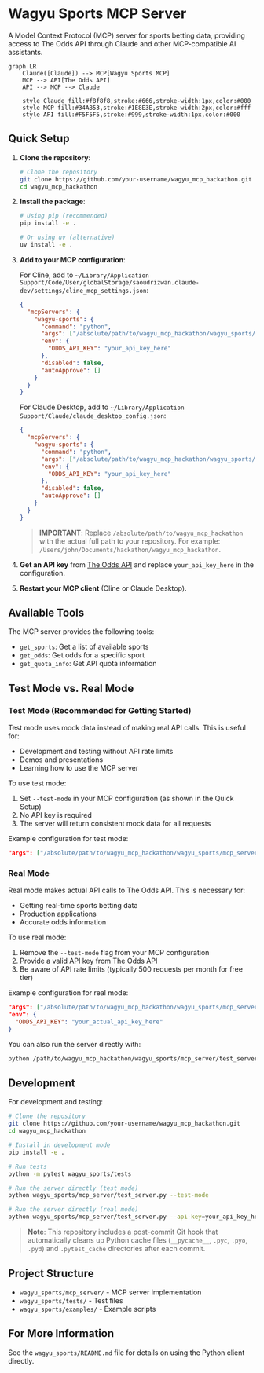# Wagyu Sports MCP Server

A Model Context Protocol (MCP) server for sports betting data, providing access to The Odds API through Claude and other MCP-compatible AI assistants.

```mermaid
graph LR
    Claude([Claude]) --> MCP[Wagyu Sports MCP]
    MCP --> API[The Odds API]
    API --> MCP --> Claude
    
    style Claude fill:#f8f8f8,stroke:#666,stroke-width:1px,color:#000
    style MCP fill:#34A853,stroke:#1E8E3E,stroke-width:2px,color:#fff
    style API fill:#F5F5F5,stroke:#999,stroke-width:1px,color:#000
```

## Quick Setup

1. **Clone the repository**:
   ```bash
   # Clone the repository
   git clone https://github.com/your-username/wagyu_mcp_hackathon.git
   cd wagyu_mcp_hackathon
   ```

2. **Install the package**:
   ```bash
   # Using pip (recommended)
   pip install -e .
   
   # Or using uv (alternative)
   uv install -e .
   ```

3. **Add to your MCP configuration**:

   For Cline, add to `~/Library/Application Support/Code/User/globalStorage/saoudrizwan.claude-dev/settings/cline_mcp_settings.json`:

   ```json
   {
     "mcpServers": {
       "wagyu-sports": {
         "command": "python",
         "args": ["/absolute/path/to/wagyu_mcp_hackathon/wagyu_sports/mcp_server/test_server.py", "--test-mode"],
         "env": {
           "ODDS_API_KEY": "your_api_key_here"
         },
         "disabled": false,
         "autoApprove": []
       }
     }
   }
   ```

   For Claude Desktop, add to `~/Library/Application Support/Claude/claude_desktop_config.json`:

   ```json
   {
     "mcpServers": {
       "wagyu-sports": {
         "command": "python",
         "args": ["/absolute/path/to/wagyu_mcp_hackathon/wagyu_sports/mcp_server/test_server.py", "--test-mode"],
         "env": {
           "ODDS_API_KEY": "your_api_key_here"
         },
         "disabled": false,
         "autoApprove": []
       }
     }
   }
   ```

   > **IMPORTANT**: Replace `/absolute/path/to/wagyu_mcp_hackathon` with the actual full path to your repository. For example: `/Users/john/Documents/hackathon/wagyu_mcp_hackathon`.

4. **Get an API key** from [The Odds API](https://the-odds-api.com/) and replace `your_api_key_here` in the configuration.

5. **Restart your MCP client** (Cline or Claude Desktop).

## Available Tools

The MCP server provides the following tools:

- `get_sports`: Get a list of available sports
- `get_odds`: Get odds for a specific sport
- `get_quota_info`: Get API quota information

## Test Mode vs. Real Mode

### Test Mode (Recommended for Getting Started)

Test mode uses mock data instead of making real API calls. This is useful for:
- Development and testing without API rate limits
- Demos and presentations
- Learning how to use the MCP server

To use test mode:
1. Set `--test-mode` in your MCP configuration (as shown in the Quick Setup)
2. No API key is required
3. The server will return consistent mock data for all requests

Example configuration for test mode:
```json
"args": ["/absolute/path/to/wagyu_mcp_hackathon/wagyu_sports/mcp_server/test_server.py", "--test-mode"]
```

### Real Mode

Real mode makes actual API calls to The Odds API. This is necessary for:
- Getting real-time sports betting data
- Production applications
- Accurate odds information

To use real mode:
1. Remove the `--test-mode` flag from your MCP configuration
2. Provide a valid API key from The Odds API
3. Be aware of API rate limits (typically 500 requests per month for free tier)

Example configuration for real mode:
```json
"args": ["/absolute/path/to/wagyu_mcp_hackathon/wagyu_sports/mcp_server/test_server.py"],
"env": {
  "ODDS_API_KEY": "your_actual_api_key_here"
}
```

You can also run the server directly with:
```bash
python /path/to/wagyu_mcp_hackathon/wagyu_sports/mcp_server/test_server.py --api-key=your_api_key_here
```

## Development

For development and testing:

```bash
# Clone the repository
git clone https://github.com/your-username/wagyu_mcp_hackathon.git
cd wagyu_mcp_hackathon

# Install in development mode
pip install -e .

# Run tests
python -m pytest wagyu_sports/tests

# Run the server directly (test mode)
python wagyu_sports/mcp_server/test_server.py --test-mode

# Run the server directly (real mode)
python wagyu_sports/mcp_server/test_server.py --api-key=your_api_key_here
```

> **Note**: This repository includes a post-commit Git hook that automatically cleans up Python cache files (`__pycache__`, `.pyc`, `.pyo`, `.pyd`) and `.pytest_cache` directories after each commit.

## Project Structure

- `wagyu_sports/mcp_server/` - MCP server implementation
- `wagyu_sports/tests/` - Test files
- `wagyu_sports/examples/` - Example scripts

## For More Information

See the `wagyu_sports/README.md` file for details on using the Python client directly.
